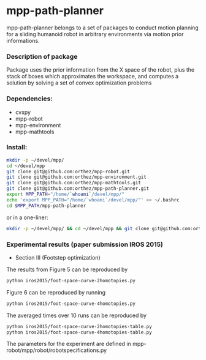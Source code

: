 mpp-path-planner
=======
mpp-path-planner belongs to a set of packages to conduct motion planning for a sliding humanoid robot in arbitrary environments via motion prior informations.
### Description of package
Package uses the prior information from the X space of the robot, plus the stack
of boxes which approximates the workspace, and computes a solution by solving a
set of convex optimization problems
### Dependencies:
 * cvxpy
 * mpp-robot
 * mpp-environment
 * mpp-mathtools

### Install:
```bash
mkdir -p ~/devel/mpp/
cd ~/devel/mpp
git clone git@github.com:orthez/mpp-robot.git
git clone git@github.com:orthez/mpp-environment.git
git clone git@github.com:orthez/mpp-mathtools.git
git clone git@github.com:orthez/mpp-path-planner.git
export MPP_PATH="/home/`whoami`/devel/mpp/"
echo 'export MPP_PATH="/home/`whoami`/devel/mpp/"' >> ~/.bashrc
cd $MPP_PATH/mpp-path-planner
```
or in a one-liner:
```bash
mkdir -p ~/devel/mpp/ && cd ~/devel/mpp && git clone git@github.com:orthez/mpp-robot.git && git clone git@github.com:orthez/mpp-environment.git && git clone git@github.com:orthez/mpp-mathtools.git && git clone git@github.com:orthez/mpp-path-planner.git && export MPP_PATH="/home/`whoami`/devel/mpp/" && echo 'export MPP_PATH="/home/`whoami`/devel/mpp/"' >> ~/.bashrc && cd $MPP_PATH/mpp-path-planner
```
### Experimental results (paper submission IROS 2015)
 * Section III (Footstep optimization)

The results from Figure 5 can be reproduced by
```bash
python iros2015/foot-space-curve-2homotopies.py
```
Figure 6 can be reproduced by running
```bash
python iros2015/foot-space-curve-4homotopies.py
```
The averaged times over 10 runs can be reproduced by 
```bash
python iros2015/foot-space-curve-2homotopies-table.py
python iros2015/foot-space-curve-4homotopies-table.py
```
The parameters for the experiment are defined in mpp-robot/mpp/robot/robotspecifications.py
